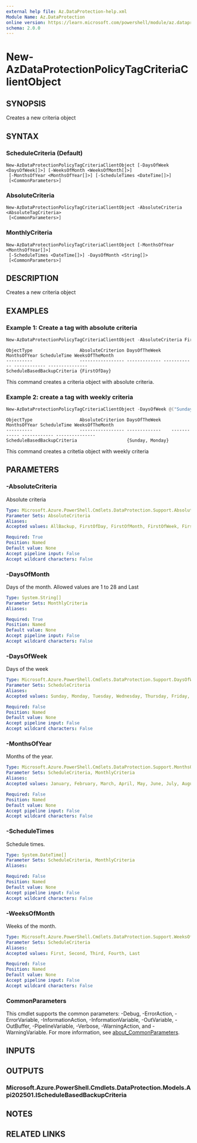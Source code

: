 ```yaml
---
external help file: Az.DataProtection-help.xml
Module Name: Az.DataProtection
online version: https://learn.microsoft.com/powershell/module/az.dataprotection/new-azdataprotectionpolicytagcriteriaclientobject
schema: 2.0.0
---
```


# New-AzDataProtectionPolicyTagCriteriaClientObject

## SYNOPSIS
Creates a new criteria object

## SYNTAX

### ScheduleCriteria (Default)
```
New-AzDataProtectionPolicyTagCriteriaClientObject [-DaysOfWeek <DaysOfWeek[]>] [-WeeksOfMonth <WeeksOfMonth[]>]
 [-MonthsOfYear <MonthsOfYear[]>] [-ScheduleTimes <DateTime[]>]
 [<CommonParameters>]
```

### AbsoluteCriteria
```
New-AzDataProtectionPolicyTagCriteriaClientObject -AbsoluteCriteria <AbsoluteTagCriteria>
 [<CommonParameters>]
```

### MonthlyCriteria
```
New-AzDataProtectionPolicyTagCriteriaClientObject [-MonthsOfYear <MonthsOfYear[]>]
 [-ScheduleTimes <DateTime[]>] -DaysOfMonth <String[]>
 [<CommonParameters>]
```

## DESCRIPTION
Creates a new criteria object

## EXAMPLES

### Example 1: Create a tag with absolute criteria
```powershell
New-AzDataProtectionPolicyTagCriteriaClientObject -AbsoluteCriteria FirstOfDay
```

```output
ObjectType                  AbsoluteCriterion DaysOfTheWeek MonthsOfYear ScheduleTime WeeksOfTheMonth
----------                  ----------------- ------------- ------------ ------------ ---------------
ScheduleBasedBackupCriteria {FirstOfDay}
```

This command creates a criteria object with absolute criteria.

### Example 2: create a tag with weekly criteria
```powershell
New-AzDataProtectionPolicyTagCriteriaClientObject -DaysOfWeek @("Sunday", "Monday")
```

```output
ObjectType                  AbsoluteCriterion DaysOfTheWeek    MonthsOfYear ScheduleTime WeeksOfTheMonth
----------                  ----------------- -------------    ------------ ------------ ---------------
ScheduleBasedBackupCriteria                   {Sunday, Monday}
```

This command creates a critetia object with weekly criteria

## PARAMETERS

### -AbsoluteCriteria
Absolute criteria

```yaml
Type: Microsoft.Azure.PowerShell.Cmdlets.DataProtection.Support.AbsoluteTagCriteria
Parameter Sets: AbsoluteCriteria
Aliases:
Accepted values: AllBackup, FirstOfDay, FirstOfMonth, FirstOfWeek, FirstOfYear

Required: True
Position: Named
Default value: None
Accept pipeline input: False
Accept wildcard characters: False
```

### -DaysOfMonth
Days of the month.
Allowed values are 1 to 28 and Last

```yaml
Type: System.String[]
Parameter Sets: MonthlyCriteria
Aliases:

Required: True
Position: Named
Default value: None
Accept pipeline input: False
Accept wildcard characters: False
```

### -DaysOfWeek
Days of the week

```yaml
Type: Microsoft.Azure.PowerShell.Cmdlets.DataProtection.Support.DaysOfWeek[]
Parameter Sets: ScheduleCriteria
Aliases:
Accepted values: Sunday, Monday, Tuesday, Wednesday, Thursday, Friday, Saturday

Required: False
Position: Named
Default value: None
Accept pipeline input: False
Accept wildcard characters: False
```

### -MonthsOfYear
Months of the year.

```yaml
Type: Microsoft.Azure.PowerShell.Cmdlets.DataProtection.Support.MonthsOfYear[]
Parameter Sets: ScheduleCriteria, MonthlyCriteria
Aliases:
Accepted values: January, February, March, April, May, June, July, August, September, October, November, December

Required: False
Position: Named
Default value: None
Accept pipeline input: False
Accept wildcard characters: False
```

### -ScheduleTimes
Schedule times.

```yaml
Type: System.DateTime[]
Parameter Sets: ScheduleCriteria, MonthlyCriteria
Aliases:

Required: False
Position: Named
Default value: None
Accept pipeline input: False
Accept wildcard characters: False
```

### -WeeksOfMonth
Weeks of the month.

```yaml
Type: Microsoft.Azure.PowerShell.Cmdlets.DataProtection.Support.WeeksOfMonth[]
Parameter Sets: ScheduleCriteria
Aliases:
Accepted values: First, Second, Third, Fourth, Last

Required: False
Position: Named
Default value: None
Accept pipeline input: False
Accept wildcard characters: False
```

### CommonParameters
This cmdlet supports the common parameters: -Debug, -ErrorAction, -ErrorVariable, -InformationAction, -InformationVariable, -OutVariable, -OutBuffer, -PipelineVariable, -Verbose, -WarningAction, and -WarningVariable. For more information, see [about_CommonParameters](http://go.microsoft.com/fwlink/?LinkID=113216).

## INPUTS

## OUTPUTS

### Microsoft.Azure.PowerShell.Cmdlets.DataProtection.Models.Api202501.IScheduleBasedBackupCriteria

## NOTES

## RELATED LINKS
